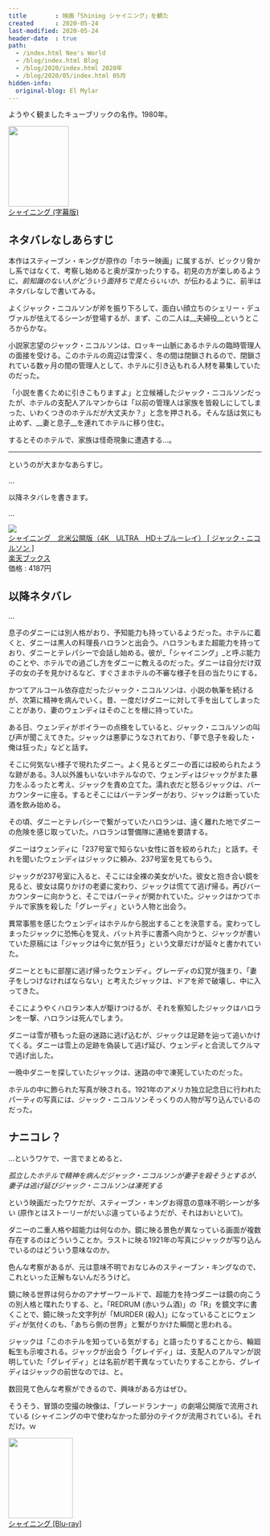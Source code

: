 ```yaml
---
title        : 映画「Shining シャイニング」を観た
created      : 2020-05-24
last-modified: 2020-05-24
header-date  : true
path:
  - /index.html Neo's World
  - /blog/index.html Blog
  - /blog/2020/index.html 2020年
  - /blog/2020/05/index.html 05月
hidden-info:
  original-blog: El Mylar
---
```


ようやく観ましたキューブリックの名作。1980年。

<div class="ad-amazon">
  <div class="ad-amazon-image">
    <a href="https://www.amazon.co.jp/dp/B00GM4COXO?tag=neos21-22&amp;linkCode=osi&amp;th=1&amp;psc=1">
      <img src="https://m.media-amazon.com/images/I/51avUFqEfCL._SL160_.jpg" width="120" height="160">
    </a>
  </div>
  <div class="ad-amazon-info">
    <div class="ad-amazon-title">
      <a href="https://www.amazon.co.jp/dp/B00GM4COXO?tag=neos21-22&amp;linkCode=osi&amp;th=1&amp;psc=1">シャイニング (字幕版)</a>
    </div>
  </div>
</div>

## ネタバレなしあらすじ

本作はスティーブン・キングが原作の「ホラー映画」に属するが、ビックリ脅かし系ではなくて、考察し始めると奥が深かったりする。初見の方が楽しめるように、_前知識のない人がどういう面持ちで見たらいいか_、が伝わるように、前半はネタバレなしで書いてみる。

よくジャック・ニコルソンが斧を振り下ろして、面白い顔立ちのシェリー・デュヴァルが怯えてるシーンが登場するが、まず、この二人は__夫婦役__というところからかな。

小説家志望のジャック・ニコルソンは、ロッキー山脈にあるホテルの臨時管理人の面接を受ける。このホテルの周辺は雪深く、冬の間は閉鎖されるので、閉鎖されている数ヶ月の間の管理人として、ホテルに引き込もれる人材を募集していたのだった。

「小説を書くために引きこもりますよ」と立候補したジャック・ニコルソンだったが、ホテルの支配人アルマンからは「以前の管理人は家族を皆殺しにしてしまった、いわくつきのホテルだが大丈夫か？」と念を押される。そんな話は気にも止めず、__妻と息子__を連れてホテルに移り住む。

するとそのホテルで、家族は怪奇現象に遭遇する…。

---

というのが大まかなあらすじ。

…

以降ネタバレを書きます。

…

<div class="ad-rakuten">
  <div class="ad-rakuten-image">
    <a href="https://hb.afl.rakuten.co.jp/hgc/g00q0722.waxyc9ff.g00q0722.waxyd017/?pc=https%3A%2F%2Fitem.rakuten.co.jp%2Fbook%2F16013911%2F&amp;m=http%3A%2F%2Fm.rakuten.co.jp%2Fbook%2Fi%2F19742996%2F">
      <img src="https://thumbnail.image.rakuten.co.jp/@0_mall/book/cabinet/3913/4548967433913.jpg?_ex=128x128">
    </a>
  </div>
  <div class="ad-rakuten-info">
    <div class="ad-rakuten-title">
      <a href="https://hb.afl.rakuten.co.jp/hgc/g00q0722.waxyc9ff.g00q0722.waxyd017/?pc=https%3A%2F%2Fitem.rakuten.co.jp%2Fbook%2F16013911%2F&amp;m=http%3A%2F%2Fm.rakuten.co.jp%2Fbook%2Fi%2F19742996%2F">シャイニング　北米公開版（4K　ULTRA　HD＋ブルーレイ） [ ジャック・ニコルソン ]</a>
    </div>
    <div class="ad-rakuten-shop">
      <a href="https://hb.afl.rakuten.co.jp/hgc/g00q0722.waxyc9ff.g00q0722.waxyd017/?pc=https%3A%2F%2Fwww.rakuten.co.jp%2Fbook%2F&amp;m=http%3A%2F%2Fm.rakuten.co.jp%2Fbook%2F">楽天ブックス</a>
    </div>
    <div class="ad-rakuten-price">価格 : 4187円</div>
  </div>
</div>

## 以降ネタバレ

…

息子のダニーには別人格がおり、予知能力も持っているようだった。ホテルに着くと、ダニーは黒人の料理長ハロランと出会う。ハロランもまた超能力を持っており、ダニーとテレパシーで会話し始める。彼が_「シャイニング」_と呼ぶ能力のことや、ホテルでの過ごし方をダニーに教えるのだった。ダニーは自分だけ双子の女の子を見かけるなど、すぐさまホテルの不審な様子を目の当たりにする。

かつてアルコール依存症だったジャック・ニコルソンは、小説の執筆を続けるが、次第に精神を病んでいく。昔、一度だけダニーに対して手を出してしまったことがあり、妻のウェンディはそのことを根に持っていた。

ある日、ウェンディがボイラーの点検をしていると、ジャック・ニコルソンの叫び声が聞こえてきた。ジャックは悪夢にうなされており、「夢で息子を殺した・俺は狂った」などと話す。

そこに何気ない様子で現れたダニー。よく見るとダニーの首には絞められたような跡がある。3人以外誰もいないホテルなので、ウェンディはジャックがまた暴力をふるったと考え、ジャックを責め立てた。濡れ衣だと怒るジャックは、バーカウンターに座る。するとそこにはバーテンダーがおり、ジャックは断っていた酒を飲み始める。

その頃、ダニーとテレパシーで繋がっていたハロランは、遠く離れた地でダニーの危険を感じ取っていた。ハロランは警備隊に連絡を要請する。

ダニーはウェンディに「237号室で知らない女性に首を絞められた」と話す。それを聞いたウェンディはジャックに頼み、237号室を見てもらう。

ジャックが237号室に入ると、そこには全裸の美女がいた。彼女と抱き合い鏡を見ると、彼女は腐りかけの老婆に変わり、ジャックは慌てて逃げ帰る。再びバーカウンターに向かうと、そこではパーティが開かれていた。ジャックはかつてホテルで家族を殺した「グレーディ」という人物と出会う。

異常事態を感じたウェンディはホテルから脱出することを決意する。変わってしまったジャックに恐怖心を覚え、バット片手に書斎へ向かうと、ジャックが書いていた原稿には「ジャックは今に気が狂う」という文章だけが延々と書かれていた。

ダニーとともに部屋に逃げ帰ったウェンディ。グレーディの幻覚が強まり、「妻子をしつけなければならない」と考えたジャックは、ドアを斧で破壊し、中に入ってきた。

そこにようやくハロラン本人が駆けつけるが、それを察知したジャックはハロランを一撃、ハロランは死んでしまう。

ダニーは雪が積もった庭の迷路に逃げ込むが、ジャックは足跡を辿って追いかけてくる。ダニーは雪上の足跡を偽装して逃げ延び、ウェンディと合流してクルマで逃げ出した。

一晩中ダニーを探していたジャックは、迷路の中で凍死していたのだった。

ホテルの中に飾られた写真が映される。1921年のアメリカ独立記念日に行われたパーティの写真には、ジャック・ニコルソンそっくりの人物が写り込んでいるのだった。

## ナニコレ？

…というワケで、一言でまとめると、

_孤立したホテルで精神を病んだジャック・ニコルソンが妻子を殺そうとするが、妻子は逃げ延びジャック・ニコルソンは凍死する_

という映画だったワケだが、スティーブン・キングお得意の意味不明シーンが多い (原作とはストーリーがだいぶ違っているようだが、それはおいといて)。

ダニーの二重人格や超能力は何なのか。鏡に映る景色が異なっている画面が複数存在するのはどういうことか。ラストに映る1921年の写真にジャックが写り込んでいるのはどういう意味なのか。

色んな考察があるが、元は意味不明でおなじみのスティーブン・キングなので、これといった正解もないんだろうけど。

鏡に映る世界は何らかのアナザーワールドで、超能力を持つダニーは鏡の向こうの別人格と喋れたりする、と。「REDRUM (赤いラム酒)」の「R」を鏡文字に書くことで、鏡に映った文字列が「MURDER (殺人)」になっていることにウェンディが気付くのも、「あちら側の世界」と繋がりかけた瞬間と思われる。

ジャックは「このホテルを知っている気がする」と語ったりすることから、輪廻転生も示唆される。ジャックが出会う「グレイディ」は、支配人のアルマンが説明していた「グレイディ」とは名前が若干異なっていたりすることから、グレイディはジャックの前世なのでは、と。

数回見て色んな考察ができるので、興味がある方はぜひ。

そうそう、冒頭の空撮の映像は、「ブレードランナー」の劇場公開版で流用されている (シャイニングの中で使わなかった部分のテイクが流用されている)。それだけ。ｗ

<div class="ad-amazon">
  <div class="ad-amazon-image">
    <a href="https://www.amazon.co.jp/dp/B003GQSYMG?tag=neos21-22&amp;linkCode=osi&amp;th=1&amp;psc=1">
      <img src="https://m.media-amazon.com/images/I/51HfI2zRMML._SL160_.jpg" width="128" height="160">
    </a>
  </div>
  <div class="ad-amazon-info">
    <div class="ad-amazon-title">
      <a href="https://www.amazon.co.jp/dp/B003GQSYMG?tag=neos21-22&amp;linkCode=osi&amp;th=1&amp;psc=1">シャイニング [Blu-ray]</a>
    </div>
  </div>
</div>
